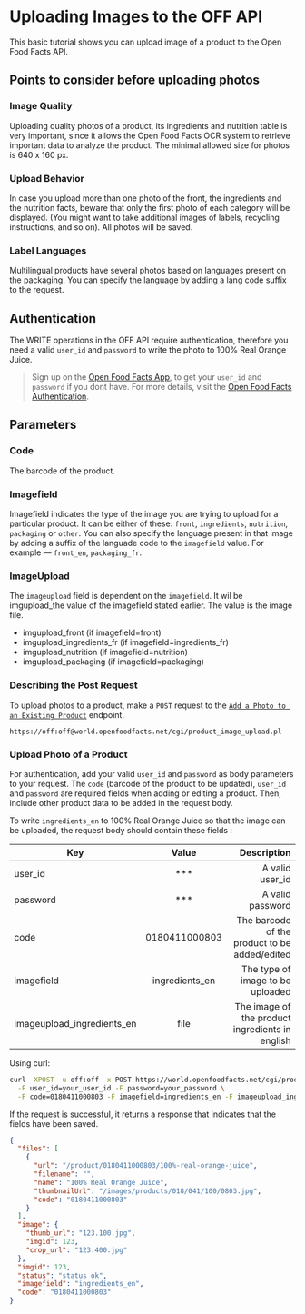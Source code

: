 # Uploading Images to the OFF API
<!--Add a brief introduction of what the tutorial does -->

This basic tutorial shows you can upload image of a product to the Open Food Facts API.

## Points to consider before uploading photos

### Image Quality

Uploading quality photos of a product, its ingredients and nutrition table is very important, since it allows the Open Food Facts OCR system to retrieve important data to analyze the product. The minimal allowed size for photos is 640 x 160 px.

### Upload Behavior

In case you upload more than one photo of the front, the ingredients and the nutrition facts, beware that only the first photo of each category will be displayed. (You might want to take additional images of labels, recycling instructions, and so on). All photos will be saved.

### Label Languages

Multilingual products have several photos based on languages present on the packaging. You can specify the language by adding a lang code suffix to the request.

## Authentication

The WRITE operations in the OFF API require authentication, therefore you need a valid `user_id` and `password`  to write the photo to 100% Real Orange Juice.

> Sign up on the [Open Food Facts App](https://world.openfoodfacts.net/), to get your `user_id` and `password` if you dont have.
For more details, visit the [Open Food Facts Authentication](https://openfoodfacts.github.io/openfoodfacts-server/introduction/api/#authentication).

## Parameters

### Code

The barcode of the product.

### Imagefield

Imagefield indicates the type of the image you are trying to upload for a particular product. It can be either of these: `front`, `ingredients`, `nutrition`, `packaging` or `other`.
You can also specify the language present in that image by adding a suffix of the languade code to the `imagefield` value. For example — `front_en`, `packaging_fr`.

### ImageUpload

The `imageupload` field is dependent on the `imagefield`. It wil be imgupload_the value of the imagefield stated earlier. The value is the image file.

- imgupload_front (if imagefield=front)
- imgupload_ingredients_fr (if imagefield=ingredients_fr)
- imgupload_nutrition (if imagefield=nutrition)
- imgupload_packaging (if imagefield=packaging)

### Describing the Post Request

To upload photos to a product, make a `POST` request to the [`Add a Photo to an Existing Product`](https://openfoodfacts.github.io/openfoodfacts-server/reference/api/#tag/Write-Requests/operation/get-cgi-product_image_upload.pl) endpoint.

```text
https://off:off@world.openfoodfacts.net/cgi/product_image_upload.pl
```

### Upload Photo of a Product

For authentication, add your valid `user_id` and `password` as body parameters to your request. The `code` (barcode of the product to be updated), `user_id` and `password` are required fields when adding or editing a product. Then, include other product data to be added in the request body.

To write `ingredients_en` to 100% Real Orange Juice so that the image can be uploaded, the request body should contain these fields :

| Key        | Value           | Description  |
| ------------- |:-------------:| -----:|
| user_id     | *** | A valid user_id |
| password      | ***     |   A valid password |
| code | 0180411000803      |    The barcode of the product to be added/edited |
| imagefield | ingredients_en      |    The type of image to be uploaded|
| imageupload_ingredients_en | file     |   The  image of the product ingredients in english |

Using curl:

```bash
curl -XPOST -u off:off -x POST https://world.openfoodfacts.net/cgi/product_jqm2.pl \
  -F user_id=your_user_id -F password=your_password \
  -F code=0180411000803 -F imagefield=ingredients_en -F imageupload_ingredients_en=<binary>"
```

If the request is successful, it returns a response that indicates that the fields have been saved.

```json
{
  "files": [
    {
      "url": "/product/0180411000803/100%-real-orange-juice",
      "filename": "",
      "name": "100% Real Orange Juice",
      "thumbnailUrl": "/images/products/018/041/100/0803.jpg",
      "code": "0180411000803"
    }
  ],
  "image": {
    "thumb_url": "123.100.jpg",
    "imgid": 123,
    "crop_url": "123.400.jpg"
  },
  "imgid": 123,
  "status": "status ok",
  "imagefield": "ingredients_en",
  "code": "0180411000803"
}
```
